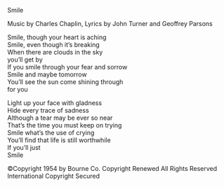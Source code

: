 
Smile

Music by Charles Chaplin, Lyrics by John Turner and Geoffrey Parsons

Smile, though your heart is aching  
Smile, even though it’s breaking  
When there are clouds in the sky  
you’ll get by  
If you smile through your fear and sorrow  
Smile and maybe tomorrow  
You’ll see the sun come shining through  
for you  

Light up your face with gladness  
Hide every trace of sadness  
Although a tear may be ever so near  
That’s the time you must keep on trying  
Smile what’s the use of crying  
You’ll find that life is still worthwhile  
If you’ll just  
Smile  

©Copyright 1954 by Bourne Co. Copyright Renewed All Rights Reserved International Copyright Secured
